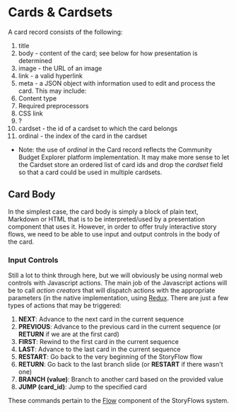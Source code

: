 # Cards & Cardsets
A card record consists of the following:

1. title
2. body - content of the card; see below for how presentation is determined
3. image - the URL of an image
4. link - a valid hyperlink
5. meta - a JSON object with information used to edit and process the card. This may include:
  1. Content type
  2. Required preprocessors
  3. CSS link
  4. ?
6. cardset - the id of a cardset to which the card belongs
7. ordinal - the index of the card in the cardset
  * Note: the use of _ordinal_ in the Card record reflects the Community Budget Explorer platform implementation. It may make more sense to let the Cardset store an ordered list of card ids and drop the _cardset_ field so that a card could be used in multiple cardsets.

## Card Body
In the simplest case, the card body is simply a block of plain text, Markdown or HTML that is to be interpreted/used by a presentation component that uses it. However, in order to offer truly interactive story flows, we need to be able to use input and output controls in the body of the card.

### Input Controls
Still a lot to think through here, but we will obviously be using normal web controls with Javascript actions. The main job of the Javascript actions will be to call _action creators_ that will dispatch actions with the appropriate parameters (in the native implementation, using <a href="https://github.com/rackt/redux" target="_blank">Redux</a>. There are just a few types of actions that may be triggered:

1. __NEXT__: Advance to the next card in the current sequence
2. __PREVIOUS__: Advance to the previous card in the current sequence (or __RETURN__ if we are at the first card)
3. __FIRST__: Rewind to the first card in the current sequence
4. __LAST__: Advance to the last card in the current sequence
5. __RESTART__: Go back to the very beginning of the StoryFlow flow
6. __RETURN__: Go back to the last branch slide (or __RESTART__ if there wasn't one)
7. __BRANCH (value)__: Branch to another card based on the provided value
8. __JUMP (card_id)__: Jump to the specified card

These commands pertain to the [Flow](flow.md) component of the StoryFlows system.

